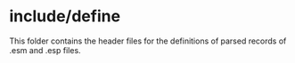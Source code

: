 # include/define

This folder contains the header files for the definitions of parsed records of .esm and .esp files.